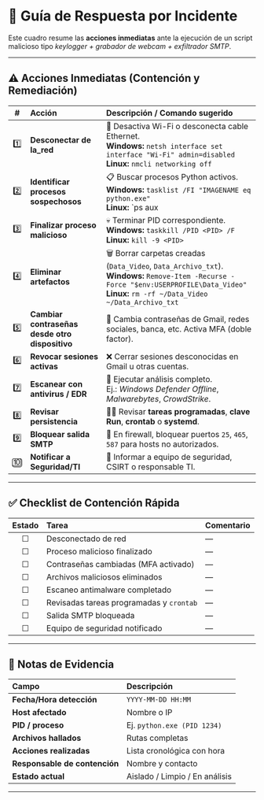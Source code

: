 # 🧠 Guía de Respuesta por Incidente

Este cuadro resume las **acciones inmediatas** ante la ejecución de un script malicioso tipo *keylogger + grabador de webcam + exfiltrador SMTP*.

---

## ⚠️ Acciones Inmediatas (Contención y Remediación)

| **#** | **Acción** | **Descripción / Comando sugerido** |
|:--:|:--|:--|
| 1️⃣ | **Desconectar de la_red** | 🔌 Desactiva Wi-Fi o desconecta cable Ethernet.<br>**Windows:** `netsh interface set interface "Wi-Fi" admin=disabled`<br>**Linux:** `nmcli networking off` |
| 2️⃣ | **Identificar procesos sospechosos** | 📋 Buscar procesos Python activos.<br>**Windows:** `tasklist /FI "IMAGENAME eq python.exe"`<br>**Linux:** `ps aux | grep -i python` |
| 3️⃣ | **Finalizar proceso malicioso** | 💀 Terminar PID correspondiente.<br>**Windows:** `taskkill /PID <PID> /F`<br>**Linux:** `kill -9 <PID>` |
| 4️⃣ | **Eliminar artefactos** | 🗑️ Borrar carpetas creadas (`Data_Video`, `Data_Archivo_txt`).<br>**Windows:** `Remove-Item -Recurse -Force "$env:USERPROFILE\Data_Video"`<br>**Linux:** `rm -rf ~/Data_Video ~/Data_Archivo_txt` |
| 5️⃣ | **Cambiar contraseñas desde otro dispositivo** | 🔐 Cambia contraseñas de Gmail, redes sociales, banca, etc. Activa MFA (doble factor). |
| 6️⃣ | **Revocar sesiones activas** | ❌ Cerrar sesiones desconocidas en Gmail u otras cuentas. |
| 7️⃣ | **Escanear con antivirus / EDR** | 🧩 Ejecutar análisis completo.<br>Ej.: *Windows Defender Offline*, *Malwarebytes*, *CrowdStrike*. |
| 8️⃣ | **Revisar persistencia** | 🕵️‍♂️ Revisar **tareas programadas**, **clave Run**, **crontab** o **systemd**. |
| 9️⃣ | **Bloquear salida SMTP** | 🚫 En firewall, bloquear puertos `25`, `465`, `587` para hosts no autorizados. |
| 🔟 | **Notificar a Seguridad/TI** | 📢 Informar a equipo de seguridad, CSIRT o responsable TI. |

---

## ✅ Checklist de Contención Rápida

| Estado | Tarea | Comentario |
|:--:|:--|:--|
| ☐ | Desconectado de red | — |
| ☐ | Proceso malicioso finalizado | — |
| ☐ | Contraseñas cambiadas (MFA activado) | — |
| ☐ | Archivos maliciosos eliminados | — |
| ☐ | Escaneo antimalware completado | — |
| ☐ | Revisadas tareas programadas y `crontab` | — |
| ☐ | Salida SMTP bloqueada | — |
| ☐ | Equipo de seguridad notificado | — |

---

## 🧾 Notas de Evidencia

| Campo | Descripción |
|:--|:--|
| **Fecha/Hora detección** | `YYYY-MM-DD HH:MM` |
| **Host afectado** | Nombre o IP |
| **PID / proceso** | Ej. `python.exe (PID 1234)` |
| **Archivos hallados** | Rutas completas |
| **Acciones realizadas** | Lista cronológica con hora |
| **Responsable de contención** | Nombre y contacto |
| **Estado actual** | Aislado / Limpio / En análisis |

---



